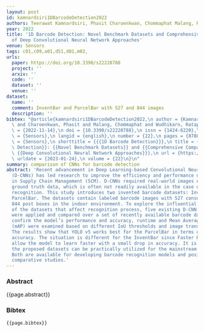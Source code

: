 ```yaml
---
layout: post
id: kamnardsiri1DBarcodeDetection2022
authors: Teerawat Kamnardsiri, Phasit Charoenkwan, Chommaphat Malang, Ratapol Wudhikarn
year: 2022
title: '1D Barcode Detection: Novel Benchmark Datasets and Comprehensive Comparison
  of Deep Convolutional Neural Network Approaches'
venue: Sensors
tags: c01,c09,a01,d51,d01,m02,
urls:
  paper: https://doi.org/10.3390/s22228788
  project: ''
  arxiv: ''
  code: ''
  dataset: ''
  venue: ''
dataset:
  name: ''
  comment: InventBar and ParcelBar with 527 and 844 images
  description: ''
bibtex: "@article{kamnardsiri1DBarcodeDetection2022,\n author = {Kamnardsiri, Teerawat\
  \ and Charoenkwan, Phasit and Malang, Chommaphat and Wudhikarn, Ratapol},\n date\
  \ = {2022-11-14},\n doi = {10.3390/s22228788},\n issn = {1424-8220},\n journaltitle\
  \ = {Sensors},\n langid = {english},\n number = {22},\n pages = {8788},\n shortjournal\
  \ = {Sensors},\n shorttitle = {{{1D Barcode Detection}}},\n title = {{{1D Barcode\
  \ Detection}}: {{Novel Benchmark Datasets}} and {{Comprehensive Comparison}} of\
  \ {{Deep Convolutional Neural Network Approaches}}},\n url = {https://www.mdpi.com/1424-8220/22/22/8788},\n\
  \ urldate = {2023-01-24},\n volume = {22}\n}\n"
summary: comparison of CNNs for barcode detection
abstract: 'Recent advancement in Deep Learning-based Convolutional Neural Networks
  (D-CNNs) has led research to improve the efficiency and performance of barcode recognition
  in Supply Chain Management (SCM). D-CNNs required real-world images embedded with
  ground truth data, which is often not readily available in the case of SCM barcode
  recognition. This study introduces two invented barcode datasets: InventBar and
  ParcelBar. The datasets contain labeled barcode images with 527 consumer goods and
  844 post boxes in the indoor environment. To explore the influential capability
  of the datasets that affect recognition process, five existing D-CNN algorithms
  were applied and compared over a set of recently available barcode datasets. To
  confirm the model’s performance and accuracy, runtime and Mean Average Precision
  (mAP) were examined based on different IoU thresholds and image transformation settings.
  The results show that YOLO v5 works best for the ParcelBar in terms of speed and
  accuracy. The situation is different for the InventBar since Faster R-CNN could
  allow the model to learn faster with a small drop in accuracy. It is proven that
  the proposed datasets can be practically utilized for the mainstream D-CNN frameworks.
  Both are available for developing barcode recognition models and positively affect
  comparative studies.'
---
```


### Abstract

{{page.abstract}}

### Bibtex

```
{{page.bibtex}}
```
            